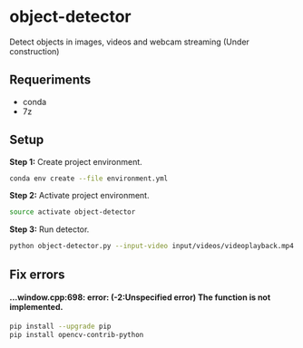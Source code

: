 #  object-detector

Detect objects in images, videos and webcam streaming (Under construction)

## Requeriments

* conda
* 7z

## Setup

**Step 1:** Create project environment.

```bash
conda env create --file environment.yml
```

**Step 2:** Activate project environment.

```bash
source activate object-detector
```

**Step 3:** Run detector.

```bash
python object-detector.py --input-video input/videos/videoplayback.mp4 --output output/videos/video.mp4
```


## Fix errors

#### ...window.cpp:698: error: (-2:Unspecified error) The function is not implemented. 

```bash
pip install --upgrade pip
pip install opencv-contrib-python
```
